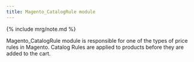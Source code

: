 ```yaml
---
title: Magento_CatalogRule module
---
```


{% include mrg/note.md %}

Magento_CatalogRule module is responsible for one of the types of price rules in Magento. Catalog Rules are applied to products before they are added to the cart.


